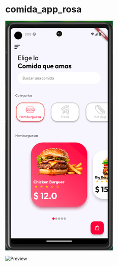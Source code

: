 # comida_app_rosa
 
![Preview](Preview.PNG)

![Preview](https://github.com/byronsmb/comida_app_rosa/assets/139835923/553abbed-5621-4d0d-b915-4fa3cc0ab706)
